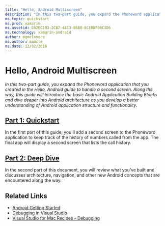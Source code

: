 ```yaml
---
title: "Hello, Android Multiscreen"
description: "In this two-part guide, you expand the Phoneword application that you created in the Hello, Android guide to handle a second screen. Along the way, this guide will introduce the basic Android Application Building Blocks and dive deeper into Android architecture as you develop a better understanding of Android application structure and functionality."
ms.topic: quickstart
ms.prod: xamarin
ms.assetid: D82EC193-2CB7-44C3-8688-0CEBDF60C3D6
ms.technology: xamarin-android
author: mgmclemore
ms.author: mamcle
ms.date: 12/02/2016
---
```


# Hello, Android Multiscreen

_In this two-part guide, you expand the Phoneword application that you created in the Hello, Android guide to handle a second screen. Along the way, this guide will introduce the basic Android Application Building Blocks and dive deeper into Android architecture as you develop a better understanding of Android application structure and functionality._

##  [Part 1: Quickstart](~/android/get-started/hello-android-multiscreen/hello-android-multiscreen-quickstart.md)

In the first part of this guide, you'll add a second screen to the
Phoneword application to keep track of the history of numbers called
from the app. The final app will display a second screen that lists
the call history.

##  [Part 2: Deep Dive](~/android/get-started/hello-android-multiscreen/hello-android-multiscreen-deepdive.md)

In the second part of this document, you will review what you've built
and discusses architecture, navigation, and other new Android concepts
that are encountered along the way.


## Related Links

- [Android Getting Started](http://developer.android.com/training/index.html)
- [Debugging in Visual Studio](https://docs.microsoft.com/visualstudio/debugger/)
- [Visual Studio for Mac Recipes - Debugging](https://developer.xamarin.com/recipes/cross-platform/ide/debugging/)

